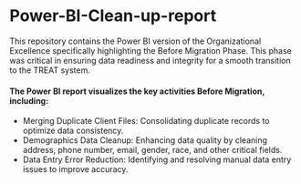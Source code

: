 # Power-BI-Clean-up-report

This repository contains the Power BI version of the Organizational Excellence specifically highlighting the Before Migration Phase. This phase was critical in ensuring data readiness and integrity for a smooth transition to the TREAT system.

#### The Power BI report visualizes the key activities Before Migration, including:

-  Merging Duplicate Client Files: Consolidating duplicate records to optimize data consistency.
-  Demographics Data Cleanup: Enhancing data quality by cleaning address, phone number, email, gender, race, and other critical fields.
-  Data Entry Error Reduction: Identifying and resolving manual data entry issues to improve accuracy.
